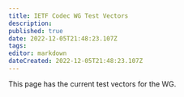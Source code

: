 ```yaml
---
title: IETF Codec WG Test Vectors
description: 
published: true
date: 2022-12-05T21:48:23.107Z
tags: 
editor: markdown
dateCreated: 2022-12-05T21:48:23.107Z
---
```


This page has the current test vectors for the WG.